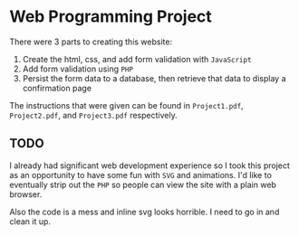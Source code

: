 # Web Programming Project
There were 3 parts to creating this website:

1. Create the html, css, and add form validation with `JavaScript`
2. Add form validation using `PHP`
3. Persist the form data to a database, then retrieve that data to display a confirmation page

The instructions that were given can be found in `Project1.pdf`, `Project2.pdf`, and `Project3.pdf` respectively.

## TODO
I already had significant web development experience so I took this project as an opportunity to have some fun with `SVG` and animations. I'd like to eventually strip out the `PHP` so people can view the site with a plain web browser.

Also the code is a mess and inline svg looks horrible. I need to go in and clean it up.